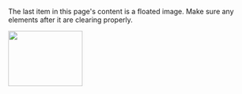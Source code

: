 The last item in this page's content is a floated image. Make sure any elements after it are clearing properly.

<img class="alignleft size-thumbnail wp-image-827" title="Camera" src="http://wpthemetestdata.files.wordpress.com/2010/08/manhattansummer.jpg?w=150" alt="" width="150" height="112" />